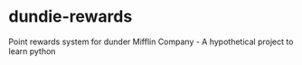 # dundie-rewards
Point rewards system for dunder Mifflin Company - A hypothetical project to learn python
